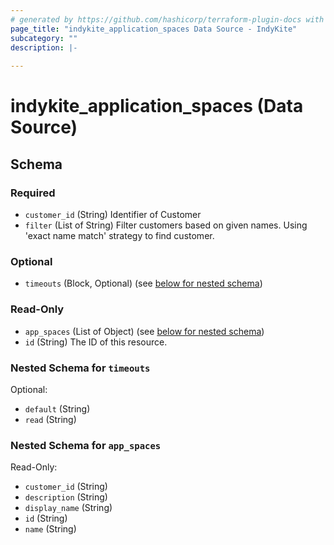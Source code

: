 ```yaml
---
# generated by https://github.com/hashicorp/terraform-plugin-docs with custom templates
page_title: "indykite_application_spaces Data Source - IndyKite"
subcategory: ""
description: |-
  
---
```


# indykite_application_spaces (Data Source)





<!-- schema generated by tfplugindocs -->
## Schema

### Required

- `customer_id` (String) Identifier of Customer
- `filter` (List of String) Filter customers based on given names. Using 'exact name match' strategy to find customer.

### Optional

- `timeouts` (Block, Optional) (see [below for nested schema](#nestedblock--timeouts))

### Read-Only

- `app_spaces` (List of Object) (see [below for nested schema](#nestedatt--app_spaces))
- `id` (String) The ID of this resource.

<a id="nestedblock--timeouts"></a>
### Nested Schema for `timeouts`

Optional:

- `default` (String)
- `read` (String)


<a id="nestedatt--app_spaces"></a>
### Nested Schema for `app_spaces`

Read-Only:

- `customer_id` (String)
- `description` (String)
- `display_name` (String)
- `id` (String)
- `name` (String)
